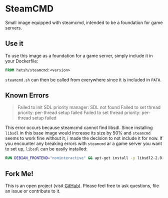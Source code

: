 # SteamCMD
Small image equipped with steamcmd, intended to be a foundation for game servers.

## Use it
To use this image as a foundation for a game server, simply include it in your Dockerfile:
```Dockerfile
FROM hetsh/steamcmd:<version>
```
`steamcmd.sh` can then be called from everywhere since it is included in `PATH`.

## Known Errors
> Failed to init SDL priority manager: SDL not found
> Failed to set thread priority: per-thread setup failed
> Failed to set thread priority: per-thread setup failed

This error occurs because steamcmd cannot find libsdl. Since installing `libsdl` in this base image would increase its size by 50% and `steamcmd` seems to work fine without it, i made the decision to not include it for now. If you encounter any breaking errors with `steamcmd` ar a game server you want to set up, `libsdl` can be easily installed:
```Dockerfile
RUN DEBIAN_FRONTEND="noninteractive" && apt-get install -y libsdl2-2.0-0
```

## Fork Me!
This is an open project (visit [GitHub](https://github.com/Hetsh/docker-steamcmd)). Please feel free to ask questions, file an issue or contribute to it.